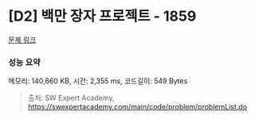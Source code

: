 # [D2] 백만 장자 프로젝트 - 1859 

[문제 링크](https://swexpertacademy.com/main/code/problem/problemDetail.do?contestProbId=AV5LrsUaDxcDFAXc) 

### 성능 요약

메모리: 140,660 KB, 시간: 2,355 ms, 코드길이: 549 Bytes



> 출처: SW Expert Academy, https://swexpertacademy.com/main/code/problem/problemList.do